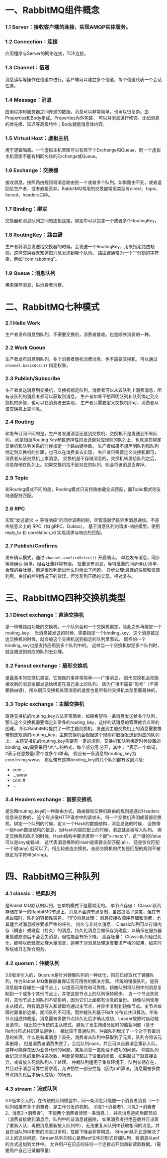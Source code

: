 # 一、RabbitMQ组件概念

### 1.1 Server：接收客户端的连接，实现AMQP实体服务。

### 1.2 Connection：连接

应用程序与Server的网络连接，TCP连接。

### 1.3 Channel：信道

消息读写等操作在信道中进行。客户端可以建立多个信道，每个信道代表一个会话任务。

### 1.4 Message：消息

应用程序和服务器之间传送的数据，消息可以非常简单，也可以很复杂。由Properties和Body组成。Properties为外包装，
可以对消息进行修饰，比如消息的优先级、延迟等高级特性；Body就是消息体内容。

### 1.5 Virtual Host：虚拟主机

用于逻辑隔离。一个虚拟主机里面可以有若干个Exchange和Queue，同一个虚拟主机里面不能有相同名称的Exchange或Queue。

### 1.6 Exchange：交换器

接收消息，按照路由规则将消息路由到一个或者多个队列。如果路由不到，或者返回给生产者，或者直接丢弃。RabbitMQ常用的交换器常用类型有direct、topic、fanout、headers四种。

### 1.7 Binding：绑定

交换器和消息队列之间的虚拟连接，绑定中可以包含一个或者多个RoutingKey。

### 1.8 RoutingKey：路由键

生产者将消息发送给交换器的时候，会发送一个RoutingKey，用来指定路由规则，这样交换器就知道把消息发送到哪个队列。
路由键通常为一个“.”分割的字符串，例如“com.rabbitmq”。

### 1.9 Queue：消息队列

用来保存消息，供消费者消费。

# 二、RabbitMQ七种模式

### 2.1 Hello Work

生产者发布消息到队列，不需要交换机，消费者接收。也是顺序消费的一种。

### 2.2 Work Queue

生产者发布消息到队列，多个消费者随机消费消息，也不需要交换机，可以通过 `channel.basicQos(1)` 指定权重。

### 2.3 Publish/Subscribe

生产者发送消息到交换机，交换机绑定队列，消费者可以从该队列上消费消息，所有该队列的消费者都可以获取到消息。
生产者如果不想声明队列和队列绑定到交换机的步骤，也可以在消费者去实现， 生产者只需要定义交换机即可，消费者从该交换机上拿消息。

### 2.4 Routing

和发布订阅不同的是，生产者发送消息还是到交换机，交换机不是发送到所有队列，
而是根据Routing Key参数选择性的发送到对应规则的队列上，也就是在绑定交换机和队列关系的时候指定一个路由键参数。
生产者如果不想声明队列和队列绑定到交换机的步骤，也可以在消费者去实现， 生产者只需要定义交换机即可，消费者从该交换机上拿消息。
交换机是不存储消息的，交换机转发给队列之后，消息存储在队列上。如果交换机找不到对应的队列，则会将该消息丢弃掉。

### 2.5 Topic

和Routing模式不同的是，Routing模式只支持路由键全词匹配，而Topic模式则支持通配符匹配。

### 2.6 RPC

实现“发送请求 → 等待响应”的同步调用机制，尽管底层仍是异步消息通信。不是传统意义上的 RPC（如 gRPC、Dubbo）。
基于消息队列的请求-响应模型。使用 reply_to 和 correlation_id 实现请求与响应的匹配。

### 2.7 Publish/Confirms

发布确认模式，通过 `channel.confirmSelect()` 开启确认。
单独发布消息，同步等待确认:简单，但吞吐量非常有限。
批量发布消息，等待批量的同步确认:简单、合理的吞吐量，但是很难判断出什么时候出了问题。
异步处理:最佳的性能和资源利用，良好的控制情况下的错误，但涉及到正确的实现，相对复杂。

# 三、RabbitMQ四种交换机类型

### 3.1 Direct exchange：直连交换机

是一种带路由功能的交换机，一个队列会和一个交换机绑定，除此之外再绑定一个routing_key，
当消息被发送的时候，需要指定一个binding_key，这个消息被送达交换机的时候，就会被这个交换机送到指定的队列里面去。
同样的一个binding_key也是支持应用到多个队列中的。 这样当一个交换机绑定多个队列时，就会被送到对应的队列去处理。

### 3.2 Fanout exchange：扇形交换机

是最基本的交换机类型，它能做的事非常简单——广播消息，
扇形交换机会把能接收到的消息全部发送给绑定在自己身上的队列。
因为广播不需要"思考"（不需要路由键），所以扇形交换机处理消息的速度也是所有的交换机类型里面最快的。

### 3.3 Topic exchange：主题交换机

直连交换机的routing_key方法非常简单，如果希望将一条消息发送给多个队列，
那么这个交换机需要绑定非常多的routing_key，这样的话消息的管理就会非常的困难。
所以RabbitMQ提供了一种主题交换机，发送到主题交换机上的消息需要携带制定规则的routing_key，主题交换机会根据这个规则将数据发送到对应的队列上。
主题交换机的routing_key需要有一定的规则，交换机和队列绑定时候设置的binding_key需要采用*.#.*…的格式，每个部分用.分开，其中：
*表示一个单词， #表示任意数量(零个或多个)单词。 假设有一条消息的routing_key为com.lrving.www，
那么带有这样binding_key的几个队列都有收到消息:

* com…
* …www
* com.#
* …

### 3.4 Headers exchange：首部交换机

是忽略routing_key的一种路由方式。路由器和交换机路由的规则是通过Headers信息来交换的，
这个有点像HTTP请求中的请求头。将一个交换机声明成首部交换机，绑定一个队列的时候，定义一个Hash的数据结构，消息发送的时候，
会携带一组hash数据结构的信息，当Hash内容匹配上的时候，消息就会被写入队列。
绑定交换机和队列的时候，Hash结构中要求携带一个键"x-match"，这个键的Value可以是any或者all，
这代表消息携带的Hash是需要全部匹配(all)， 还是仅仅匹配一个键(any)
就可以了。相比较直连交换机，首部交换机的优势是匹配的规则不被限定为字符串(string)。

# 四、RabbitMQ三种队列

### 4.1 classic：经典队列

是Rabbit MQ默认的队列，在单机模式下是最常用的。
单节点存储： Classic队列存储在单一的RabbitMQ节点上，消息不会跨节点复制，虽然提高了速度，但在节点故障时，队列的容错性较差。
FIFO消息处理： 消息按接收顺序存储和消费，尤其适合对消息顺序要求严格的任务。
持久与非持久消息： Classic队列可以存储内存（瞬态）或磁盘（持久）的消息。持久化消息会被保存到磁盘，以确保在服务器重启或崩溃后不会丢失消息，但性能会有所下降。
高吞吐量： Classic队列经过优化，能够以低延迟处理大量消息，适用于对消息处理速度要求严格的应用，如实时系统或日志聚合服务。

### 4.2 quorum：仲裁队列

3.8版本引入的，Quorum是针对镜像队列的一种优化，目前已经取代了镜像队列，作为Rabbit MQ集群部署保证高可用性的解决方案。
传统的镜像队列，是将消息副本存储在一组节点上，以提高可用性和可靠性。镜像队列将队列中的消息复制到一个或多个其他节点上，并使这些节点上的队列保持同步。
当一个节点失败时，其他节点上的队列不受影响，因为它们上面都有消息的备份。
镜像队列使用主从模式，所有消息写入和读取均通过主节点，并异步复制到镜像节点。主节点故障时需重新选举，期间队列不可用。而仲裁队列基于Raft
分布式共识算法，所有节点组成仲裁组。消息需被多数节点持久化后才确认成功，Leader故障时自动触发选举。
相比较于传统的主从模式，避免了发生网络分区时的脑裂问题（基于Raft分布式共识算法避免）。
相比较于普通队列，仲裁队列增加了一个对于有毒消息的处理。什么是有毒消息？首先，消费者从队列中获取到了元素，队列会将该元素删除，
但是消费者消费失败了，会给队列nack，并且可以设置消息重新入队。这样可能存在因为业务代码的问题，某条消息一直处理不成功的问题。
仲裁队列会记录消息的重新投递次数，判断是否超过了设置的阈值，如果超过了就直接丢弃，或者放入死信队列人工处理。
仲裁队列适用于集群环境下，队列长期存在，并且对于消息可靠性要求高，允许牺牲一部分性能（因为raft算法，消息需被多数节点持久化后才确认成功）的场景。

### 4.3 stream：流式队列

3.9版本引入的，在传统的队列模型中，同一条消息只能被一个消费者消费（一个队列如果有多个消费者，是工作分发的机制。
消息1->消费者1，消息2->消费者2，消息3->消费者1， 不能两个消费者读同一条消息。），并且消息是阅后即焚的（消费者接收到消息后，队列中的该消息就删除，
如果消费者拒绝签收并且设置了重新入队，再把消息重新放入队列中），无法重复从队列中获取相同的消息。并且在当队列中积累的消息过多时，性能下降会非常明显。
Stream队列正是解决了以上的这些问题。Stream队列的核心是用aof文件的形式存储队列，将消息以aof的方式追加到文件中。
允许用户在日志的任何一个连接点开始重新读取数据。（需要用户自己记录偏移量）
